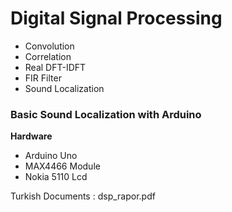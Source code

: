 # Digital Signal Processing

- Convolution
- Correlation
- Real DFT-IDFT
- FIR Filter
- Sound Localization

### Basic Sound Localization with Arduino 

**Hardware**

- Arduino Uno
- MAX4466 Module
- Nokia 5110 Lcd

Turkish Documents : dsp_rapor.pdf


